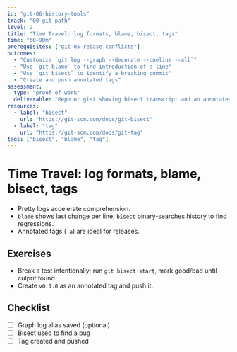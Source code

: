 ```yaml
---
id: "git-06-history-tools"
track: "00-git-path"
level: 2
title: "Time Travel: log formats, blame, bisect, tags"
time: "60–90m"
prerequisites: ["git-05-rebase-conflicts"]
outcomes:
  - "Customize `git log --graph --decorate --oneline --all`"
  - "Use `git blame` to find introduction of a line"
  - "Use `git bisect` to identify a breaking commit"
  - "Create and push annotated tags"
assessment:
  type: "proof-of-work"
  deliverable: "Repo or gist showing bisect transcript and an annotated tag pushed to origin"
resources:
  - label: "bisect"
    url: "https://git-scm.com/docs/git-bisect"
  - label: "tag"
    url: "https://git-scm.com/docs/git-tag"
tags: ["bisect", "blame", "tag"]
---
```


# Time Travel: log formats, blame, bisect, tags

- Pretty logs accelerate comprehension.
- `blame` shows last change per line; `bisect` binary-searches history to find regressions.
- Annotated tags (`-a`) are ideal for releases.

## Exercises

- Break a test intentionally; run `git bisect start`, mark good/bad until culprit found.
- Create `v0.1.0` as an annotated tag and push it.

## Checklist

- [ ] Graph log alias saved (optional)
- [ ] Bisect used to find a bug
- [ ] Tag created and pushed